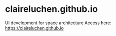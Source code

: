 # claireluchen.github.io
UI development for space architecture
Access here: https://claireluchen.github.io
